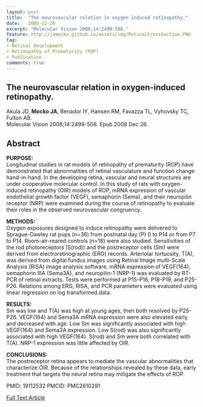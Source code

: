 ```yaml
---
layout: post
title:  "The neurovascular relation in oxygen-induced retinopathy."
date:   2008-12-26
excerpt: "Molecular Vision 2008;14:2499-508."
feature: http://jamocko.github.io/assets/img/RetinalCrossSection.PNG
tag:
- Retinal Development
- Retinopathy of Prematurity (ROP)
- Publication
comments: true
---
```


## The neurovascular relation in oxygen-induced retinopathy.
Akula JD, **Mocko JA**, Benador IY, Hansen RM, Favazza TL, Vyhovsky TC, Fulton AB.  
Molecular Vision 2008;14:2499-508. Epub 2008 Dec 26.

## Abstract
**PURPOSE:**  
Longitudinal studies in rat models of retinopathy of prematurity (ROP) have demonstrated that abnormalities of retinal vasculature and function change hand-in-hand. In the developing retina, vascular and neural structures are under cooperative molecular control. In this study of rats with oxygen-induced retinopathy (OIR) models of ROP, mRNA expression of vascular endothelial growth factor (VEGF), semaphorin (Sema), and their neuropilin receptor (NRP) were examined during the course of retinopathy to evaluate their roles in the observed neurovascular congruency.

**METHODS:**  
Oxygen exposures designed to induce retinopathy were delivered to Sprague-Dawley rat pups (n=36) from postnatal day (P) 0 to P14 or from P7 to P14. Room-air-reared controls (n=18) were also studied. Sensitivities of the rod photoreceptors (S(rod)) and the postreceptor cells (Sm) were derived from electroretinographic (ERG) records. Arteriolar tortuosity, T(A), was derived from digital fundus images using Retinal Image multi-Scale Analysis (RISA) image analysis software. mRNA expression of VEGF(164), semaphorin IIIA (Sema3A), and neuropilin-1 (NRP-1) was evaluated by RT-PCR of retinal extracts. Tests were performed at P15-P16, P18-P19, and P25-P26. Relations among ERG, RISA, and PCR parameters were evaluated using linear regression on log transformed data.

**RESULTS:**  
Sm was low and T(A) was high at young ages, then both resolved by P25-P26. VEGF(164) and Sema3A mRNA expression were also elevated early and decreased with age. Low Sm was significantly associated with high VEGF(164) and Sema3A expression. Low S(rod) was also significantly associated with high VEGF(164). S(rod) and Sm were both correlated with T(A). NRP-1 expression was little affected by OIR.

**CONCLUSIONS:**  
The postreceptor retina appears to mediate the vascular abnormalities that characterize OIR. Because of the relationships revealed by these data, early treatment that targets the neural retina may mitigate the effects of ROP.

PMID: 19112532 PMCID: PMC2610291

<a href="https://www.ncbi.nlm.nih.gov/pmc/articles/pmid/19112532/" class="btn btn-info">Full Text Article</a>
